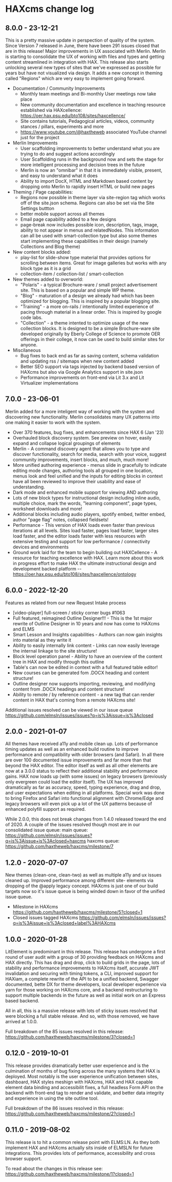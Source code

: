 # HAXcms change log

## 8.0.0 - 23-12-21
This is a pretty massive update in perspection of quality of the system. Since Version 7 released in June, there have been 291 issues closed that are in this release!
Major improvements in UX associated with Merlin. Merlin is starting to consolidate the UX of working with files and types and getting content streamlined in integration with HAX.
This release also starts unlocking several new types of sites that we've expressed as possible for years but have not visualized via design.
It adds a new concept in theming called "Regions" which are very easy to implement going forward.

- Documentation / Community Improvements
  - Monthly team meetings and Bi-monthly User meetings now take place
  - New community documentation and excellence in teaching resource established via HAXcellence: https://oer.hax.psu.edu/bto108/sites/haxcellence/
  - Site contains tutorials, Pedagogical articles, videos, community stances / pillars, experiments and more
  - https://www.youtube.com/@haxtheweb associated YouTube channel just for the project
- Merlin Improvements
  - User scaffolding improvements to better understand what you are trying to do and suggest actions accordingly
  - User Scaffolding runs in the background now and sets the stage for more intelligent processing and decision trees in the future
  - Merlin is now an "omnibar" in that it is immediately visible, present, and easy to understand what it does
  - Ability to import DocX, HTML and Markdown based content by dropping onto Merlin to rapidly insert HTML or build new pages
- Theming / Page capabilities:
  - Regions now possible in theme layer via site-region tag which works off of the site.json schema. Regions can also be set via the Site Settings buttton
  - better mobile support across all themes
  - Email page capability added to a few designs
  - page-break now includes possible icon, description, tags, image, ability to not appear in menus and relatedNodes. This information can all be used with smart-collection type but also some themes start implementing these capabilities in their design (namely Collections and Blog theme)
- New content blocks added:
  - play-list for slide-show type material that provides options for scrolling between items. Great for image galleries but works with any block type as it is a grid
  - collection-item / collection-list / smart-collection
- New themes added to overworld:
  - "Polaris" - a typical Brochure-ware / small project advertisement site. This is based on a popular and simple WP theme.
  - "Blog" - maturation of a design we already had which has been optimized for blogging. This is inspired by a popular blogging site.
  - "Training" - a more on-rails / intentionally limited experience of pacing through material in a linear order. This is inspired by google code labs.
  - "Collection" - a theme intented to optimize usage of the new collection blocks. It is designed to be a simple Brochure-ware site developed originally by Eberly College of Science to promote OER offerings in their college, it now can be used to build similar sites for anyone.
- Miscilaneous
  - Bug fixes to back end as far as saving content, schema validation and updating rss / sitemaps when new content added
  - Better SEO support via tags injected by backend based version of HAXcms but also  via Google Analytics support in site.json
  - Performance improvements on front-end via Lit 3.x and Lit Virtualizer implementations

## 7.0.0 - 23-06-01
Merlin added for a more inteligent way of working with the system and discovering new functionality. Merlin consolidates many UX patterns into one making it easier to work with the system.

- Over 370 features, bug fixes, and enhancements since HAX 6 (Jan '23)
- Overhauled block discovery system. See preview on hover, easily expand and collapse logical groupings of elements
- Merlin - A command discovery agent that allows you to type and discover functionality, search for media, search with your voice, suggest community improvements, insert blocks, and much, much more!
- More unified authoring experience - menus slide in gracefully to indicate editing mode changes, authoring tools all grouped in one location, menus look and feel unified and the inputs for editing blocks in context have all been reviewed to improve their usability and ease of understanding.
- Dark mode and enhanced mobile support for viewing AND authoring
- Lots of new block types for instructional design including inline audio, multiple choice, mark the words, "learning component", page types, worksheet downloads and more!
- Additional blocks including audio players, spotify embed, twitter embed, author "page flag" notes, collapsed fieldsets!
- Performance - This version of HAX loads even faster than previous iterations at all levels. Sites load faster, pages load faster, larger sites load faster, and the editor loads faster with less resources with extensive testing and support for low performance / connectivity devices and environments
- Ground work laid for the team to begin building out HAXCellence - A resource for teaching excellence with HAX. Learn more about this work in progress effort to make HAX the ultimate instructional design and development backed platform -- https://oer.hax.psu.edu/bto108/sites/haxcellence/ontology

## 6.0.0 - 2022-12-20
Features as related from our new Request Intake process
- [video-player] full-screen / sticky corner bugs #1063
- Full featured, reimagined Outline Designer!!! - This is the 1st major rewrite of Outline Designer in 10 years and now has come to HAXcms and ELMS
- Smart Lesson and Insights capabilities - Authors can now gain insights into material as they write it
- Ability to easily internally link content - Links can now easily leverage the internal linkage to the site structure!
- Block level operation panel - Ability to have an overview of the content tree in HAX and modify through this outline
- Table's can now be edited in context with a full featured table editor!
- New courses can be generated fom .DOCX heading and content structure!
- Outline designer now supports importing, reviewing, and modifying content from .DOCX headings and content structure!
- Ability to remote / by reference content - a new tag that can render content in HAX that's coming from a remote HAXcms site!

Additional issues resolved can be viewed in our issue queue https://github.com/elmsln/issues/issues?q=is%3Aissue+is%3Aclosed

## 2.0.0 - 2021-01-07
All themes have received a11y and mobile clean up. Lots of performance timing updates as well as an enhanced build routine to improve performance and compatibility with older browsers (and Safari). In all there are over 100 documented issue improvements and far more than that beyond the HAX editor. The editor itself as well as all other elements are now at a 3.0.0 status to reflect their additional stability and performance gains. HAX now loads up (with some issues) on legacy browsers (previously only evergreen could load the editor itself). The UX has improved dramatically as far as accuracy, speed, typing experience, drag and drop, and user expectations when editing in all platforms. Special work was done to bring Firefox and Safari into functional alignment with Chrome/Edge and legacy browsers will even pick up a lot of the UX patterns because of enhanced polyfill support as required.

While 2.0.0, this does not break changes from 1.4.0 released toward the end of 2020.
A couple of the issues resolved though most are in our consolidated issue queue:
main queue: https://github.com/elmsln/issues/issues?q=is%3Aissue+is%3Aclosed+haxcms
haxcms queue: https://github.com/haxtheweb/haxcms/milestone/7

## 1.2.0 - 2020-07-07
New themes (clean-one, clean-two) as well as multiple a11y and ux issues cleaned up. Improved performance among different site- elements via dropping of the @apply legacy concept. HAXcms is just one of our build targets now so it's issue queue is being winded down in favor of the unified issue queue.

- Milestone in HAXcms https://github.com/haxtheweb/haxcms/milestone/5?closed=1
- Closed issues tagged HAXcms https://github.com/elmsln/issues/issues?q=is%3Aissue+is%3Aclosed+label%3AHAXcms

## 1.0.0 - 2020-01-28
LitElement is predominant in this release. This release has undergone a first round of user audit with a group of 30 providing feedback on HAXcms and HAX directly. This has drag and drop, click to build grids in the page, lots of stability and performance improvements to HAXcms itself, accurate JWT invalidation and securing with timing tokens, a CLI, improved support for HAXiam, a complete rewrite of the API to be a unified backend, Swagger documented, bette DX for theme developers, local developer experience via yarn for those working on HAXcms core, and a backend restructuring to support multiple backends in the future as well as initial work on an Express based backend.

All in all, this is a massive release with lots of sticky issues resolved that were blocking a full stable release. And so, with those removed, we have arrived at 1.0.0.

Full breakdown of the 85 issues resolved in this release: https://github.com/haxtheweb/haxcms/milestone/3?closed=1

## 0.12.0 - 2019-10-01
This release provides dramatically better user experience and is the culmination of months of bug fixing across the many systems that HAX is deployed. Most notably is the user experience unification between sites, dashboard, HAX styles meshign with HAXcms, HAX and HAX capable element data binding and accessibilit fixes, a full headless Form API on the backend with front-end tag to render and validate, and better data integrity and experience in using the site outline tool.

Full breakdown of the 86 issues resolved in this release: https://github.com/haxtheweb/haxcms/milestone/2?closed=1

## 0.11.0 - 2019-08-02
This release is to hit a common release point with ELMS:LN. As they both implement HAX and HAXcms
actually sits inside of ELMSLN for future integrations. This provides lots of performance, accessibility
and cross browser support.

To read about the changes in this release see: https://github.com/haxtheweb/haxcms/milestone/1?closed=1
